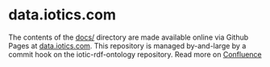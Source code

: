 # data.iotics.com

The contents of the [docs/](docs/) directory are made available online via Github Pages at [data.iotics.com](http://data.iotics.com).
This repository is managed by-and-large by a commit hook on the iotic-rdf-ontology repository. Read more on
[Confluence](https://ioticlabs.atlassian.net/wiki/spaces/DT/pages/573440026/Designing+customer+ontologies#Hosting)

